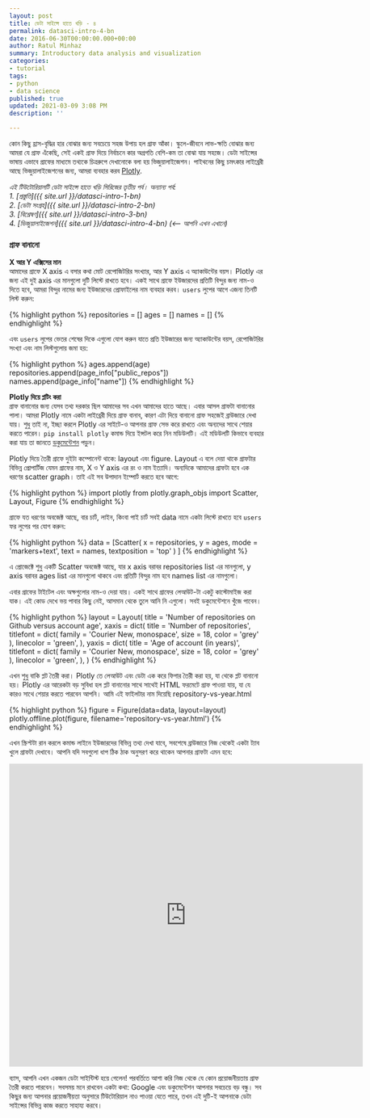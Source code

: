 ```yaml
---
layout: post
title: ডেটা সাইন্সে হাতে খড়ি - ৪
permalink: datasci-intro-4-bn
date: 2016-06-30T00:00:00.000+00:00
author: Ratul Minhaz
summary: Introductory data analysis and visualization
categories:
- tutorial
tags:
- python
- data science
published: true
updated: 2021-03-09 3:08 PM
description: ''

---
```

কোন কিছু হ্রাস-বৃদ্ধির হার বোঝার জন্য সবচেয়ে সহজ উপায় হল গ্রাফ আঁকা। স্কুলে-জীবনে লাভ-ক্ষতি বোঝার জন্য আমরা যে গ্রাফ এঁকেছি, সেই একই গ্রাফ দিয়ে নির্বাচনে কার অগ্রগতি বেশি-কম তা বোঝা যায় সহজে। ডেটা সাইন্সের ভাষায় এভাবে গ্রাফের মাধ্যমে তথ্যকে চিত্ররুপে দেখানোকে বলা হয় ভিজুয়ালাইজেশন। পাইথনের কিছু চমৎকার লাইব্রেরী আছে ভিজুয়ালাইজেশনের জন্য, আমরা ব্যবহার করব [Plotly](https://plot.ly/).


*এই টিউটোরিয়ালটি ডেটা সাইন্সে হাতে খড়ি সিরিজের তৃতীয় পর্ব। অন্যান্য পর্ব:*<br>
*1. [প্রস্তুতি]({{ site.url }}/datasci-intro-1-bn)*<br>
*2. [ডেটা সংগ্রহ]({{ site.url }}/datasci-intro-2-bn)*<br>
*3. [বিশ্লেষণ]({{ site.url }}/datasci-intro-3-bn)*<br>
*4. [ভিজুয়ালাইজেশন]({{ site.url }}/datasci-intro-4-bn) (<-- আপনি এখন এখানে)*<br>


### গ্রাফ বানানো

__X আর Y এক্সিসের মান__<br>
আমাদের গ্রাফে X axis এ বসার কথা মোট রেপোজিটরির সংখ্যার, আর Y axis এ অ্যাকাউন্টের বয়স। Plotly এর জন্য এই দুই axis এর মানগুলো দুটি লিস্টে রাখতে হবে। একই সাথে গ্রাফে ইউজারদের প্রতিটি বিন্দুর জন্য নাম-ও দিতে হবে, আমরা বিন্দুর নামের জন্য ইউজারদের প্রোফাইলের নাম ব্যবহার করব।  `users` লুপের আগে এজন্য তিনটি লিস্ট করুন: 

{% highlight python %}
repositories = []
ages = []
names = []
{% endhighlight %}

এবং `users` লুপের ভেতর শেষের দিকে এগুলো যোগ করুন যাতে প্রতি ইউজারের জন্য অ্যাকাউন্টের বয়স, রেপোজিটরির সংখ্যা এবং নাম লিস্টগুলোয় জমা হয়:

{% highlight python %}
ages.append(age)
repositories.append(page_info["public_repos"])
names.append(page_info["name"])
{% endhighlight %}


__Plotly দিয়ে প্লটিং করা__<br>
গ্রাফ বানানোর জন্য যেসব তথ্য দরকার ছিল আমাদের সব এখন আমাদের হাতে আছে। এবার আসল গ্রাফটা বানানোর পালা। আমরা Plotly নামে একটা লাইব্রেরী দিয়ে গ্রাফ বানাব, কারণ এটা দিয়ে বানানো গ্রাফ সহজেই ব্রাউজারে দেখা যায়। শুধু তাই না, ইচ্ছা করলে Plotly এর সাইটে-ও আপনার গ্রাফ সেভ করে রাখতে এবং অন্যদের সাথে শেয়ার করতে পারেন।  `pip install plotly` কমান্ড দিয়ে ইন্সটল করে নিন মডিউলটি। এই মডিউলটি কিভাবে ব্যবহার করা যায় তা জানতে [ডকুমেন্টেশন](https://plot.ly/python/) পড়ুন।

Plotly দিয়ে তৈরী গ্রাফে দুইটা কম্পোনেন্ট থাকে: layout এবং figure. Layout এ বলে দেয়া থাকে গ্রাফটার বিভিন্ন প্রোপার্টিজ যেমন গ্রাফের নাম, X ও Y axis এর রং ও নাম ইত্যাদি। অন্যদিকে আমাদের গ্রাফটা হবে এক ধরণের scatter graph। তাই এই সব উপাদান ইম্পোর্ট করতে হবে আগে:

{% highlight python %}
import plotly
from plotly.graph_objs import Scatter, Layout, Figure
{% endhighlight %}

গ্রাফে যত ধরণের অবজেক্ট আছে, বার চার্ট, লাইন, কিংবা পাই চার্ট সবই data নামে একটা লিস্টে রাখতে হবে `users` ফর লুপের পর যোগ করুন:

{% highlight python %}
data = [Scatter(
    x = repositories,
    y = ages,
    mode = 'markers+text',
    text = names,
    textposition = 'top'
    )
]
{% endhighlight %}

এ প্রোজেক্টে শুধু একটি Scatter অবজেক্ট আছে, যার x axis বরাবর repositories list এর মানগুলো, y axis বরাবর ages list এর মানগুলো থাকবে এবং প্রতিটি বিন্দুর নাম হবে names list এর নামগুলো।
 
এবার গ্রাফের টাইটেল এবং অক্ষগুলোর নাম-ও দেয়া যায়। একই সাথে গ্রাফের লেআউট-টা একটু কাস্টোমাইজ করা যাক। এই কোড দেখে ভয় পাবার কিছু নেই, আসমান থেকে তুলে আনি নি এগুলো। সবই ডকুমেন্টেশনে খুঁজে পাবেন।

{% highlight python %}
layout = Layout(
    title = 'Number of repositories on Github versus account age',
    xaxis = dict(
        title = 'Number of repositories',
        titlefont = dict(
            family = 'Courier New, monospace',
            size = 18,
            color = 'grey'
            ),
        linecolor = 'green',
        ),
    yaxis = dict(
        title = 'Age of account (in years)',
        titlefont = dict(
            family = 'Courier New, monospace',
            size = 18,
            color = 'grey'
            ),
        linecolor = 'green',
        ),
    )
{% endhighlight %}

এখন শুধু বাকি প্লট তৈরী করা। Plotly তে লেআউট এবং ডেটা এক করে ফিগার তৈরী করা হয়, যা থেকে প্লট বানানো হয়। Plotly এর আরেকটা বড় সুবিধা হল প্লট বানানোর সাথে সাথেই HTML ফরমেটে গ্রাফ পাওয়া যায়, যা যে কারও সাথে শেয়ার করতে পারবেন আপনি। আমি এই ফাইলটার নাম দিয়েছি repository-vs-year.html

{% highlight python %}
figure = Figure(data=data, layout=layout)
plotly.offline.plot(figure, filename='repository-vs-year.html')
{% endhighlight %}

এখন স্ক্রিপ্টটা রান করলে কমান্ড লাইনে ইউজারদের বিভিন্ন তথ্য দেখা যাবে, সবশেষে ব্রাউজারে নিজ থেকেই একটা ট্যাব খুলে গ্রাফটা দেখাবে। আপনি যদি সবগুলো ধাপ ঠিক ঠাক অনুসরণ করে থাকেন আপনার গ্রাফটা এমন হবে:

<iframe width="700" height="600" frameborder="0" scrolling="no" src="https://plot.ly/~mnzr/14.embed"></iframe>



ব্যাস, আপনি এখন একজন ডেটা সাইন্টিস্ট হয়ে গেলেন! পরবর্তিতে আশা করি নিজ থেকে যে কোন প্রয়োজনীয়তায় গ্রাফ তৈরী করতে পারবেন। সবসময় মনে রাখবেন একটা কথা: Google এবং ডকুমেন্টেশন আপনার সবচেয়ে বড় বন্ধু। সব কিছুর জন্য আপনার প্রয়োজনীয়তা অনুসারে টিউটোরিয়াল নাও পাওয়া যেতে পারে, তখন এই দুটি-ই আপনাকে ডেটা সাইন্সের বিভিন্ন কাজ করতে সাহায্য করবে।
